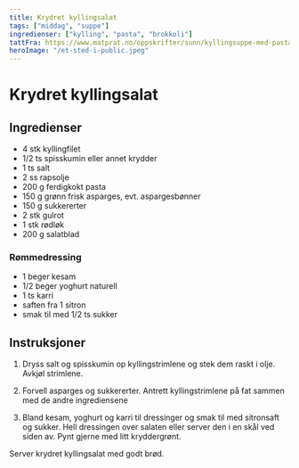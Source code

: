 ```yaml
---
title: Krydret kyllingsalat
tags: ["middag", "suppe"]
ingredienser: ["kylling", "pasta", "brokkoli"]
tattFra: https://www.matprat.no/oppskrifter/sunn/kyllingsuppe-med-pasta-og-brokkoli/
heroImage: "/et-sted-i-public.jpeg"
---
```


# Krydret kyllingsalat

## Ingredienser

- 4 stk kyllingfilet
- 1/2 ts spisskumin eller annet krydder
- 1 ts salt
- 2 ss rapsolje
- 200 g ferdigkokt pasta
- 150 g grønn frisk asparges, evt. aspargesbønner
- 150 g sukkererter
- 2 stk gulrot
- 1 stk rødløk
- 200 g salatblad

### Rømmedressing

- 1 beger kesam
- 1/2 beger yoghurt naturell
- 1 ts karri
- saften fra 1 sitron
- smak til med 1/2 ts sukker

## Instruksjoner

1. Dryss salt og spisskumin op kyllingstrimlene og stek dem raskt i olje. Avkjøl strimlene.

2. Forvell asparges og sukkererter. Antrett kyllingstrimlene på fat sammen med de andre ingrediensene

3. Bland kesam, yoghurt og karri til dressinger og smak til med sitronsaft og sukker. Hell dressingen over salaten eller server den i en skål ved siden av. Pynt gjerne med litt kryddergrønt.

Server krydret kyllingsalat med godt brød.
